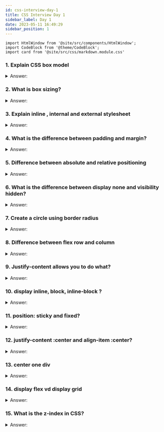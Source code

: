 ```yaml
---
id: css-interview-day-1
title: CSS Interview Day 1
sidebar_label: Day 1
date: 2023-05-11 16:49:29
sidebar_position: 1
---
```


```mdx-code-block
import HtmlWindow from '@site/src/components/HtmlWindow';
import CodeBlock from '@theme/CodeBlock';
import card from '@site/src/css/markdown.module.css'
```

### 1. Explain CSS box model

<details>
    <summary>Answer:</summary>

The **CSS box model** is a fundamental concept in web development that defines how elements on a webpage are rendered and how their dimensions are calculated. It consists of four essential properties: content, padding, border, and margin. Let's explain the CSS box model with examples and code.

**1. Content:** The content area is where the actual content of the element, such as text or images, is displayed.

**2. Padding:** Padding is the space between the content and the element's border. It provides internal spacing within the element.

**3. Border:** The border is a line that surrounds the content and padding. It can have a thickness, style, and color.

**4. Margin:** The margin is the space outside the element's border, which separates it from other elements on the page.

Here's an example with HTML and CSS to illustrate the box model:

```html title="index.html"
<!DOCTYPE html>
<html>
<head>
    <style>
        .box {
            width: 200px;
            height: 100px;
            padding: 20px;
            border: 2px solid #3498db;
            margin: 20px;
        }
    </style>
</head>
<body>
    <div class="box">
        This is a box with content, padding, border, and margin.
    </div>
</body>
</html>
```

<HtmlWindow>
    <div style={{width: '200px', height: '100px', padding: '20px', border: '2px solid #3498db', margin: '20px'}}>
        This is a box with content, padding, border, and margin.
    </div>
</HtmlWindow>

In this example:

- We have a `div` element with the class `box`.
- The `width` and `height` properties set the dimensions of the content area.
- `padding: 20px` creates space inside the content area.
- `border: 2px solid #3498db` adds a blue border around the content and padding.
- `margin: 20px` provides space outside the border.

Here's a breakdown of how the box model works for this element:

- Content Area: 200px (width) x 100px (height)
- Padding Area: 240px (width) x 140px (height)
- Border Area: 244px (width) x 144px (height) (including the border's thickness)
- Margin Area: 284px (width) x 184px (height) (including the margin's space)

Understanding the box model is crucial for precise layout and spacing in web design. It's important to note that you can adjust these properties to create the desired spacing and appearance for your elements.

</details>

### 2. What is box sizing?

<details>
    <summary>Answer:</summary>

Box-sizing is a CSS property that determines how the total width and height of an element are calculated. It can have two values: "content-box" and "border-box."

1. **Content-Box (Default):**
   - In the default "content-box" value, the width and height of an element are calculated by considering only the content of the element. Padding and borders are added to this width and height.
   
   ```css title="style.css"
   .box {
     width: 200px;
     height: 100px;
     padding: 20px;
     border: 2px solid black;
   }
   ```

   In this example, the total width of the `.box` element would be `200px + 2 * 20px + 2 * 2px = 244px`, and the total height would be `100px + 2 * 20px + 2 * 2px = 144px`.

2. **Border-Box:**
   - When you set the box-sizing property to "border-box," the width and height of an element include the content, padding, and borders. In this case, the content area stays fixed, and any padding or border added reduces the available space for the content.
   
   ```css title="style.css"
   .box {
     width: 200px;
     height: 100px;
     padding: 20px;
     border: 2px solid black;
     box-sizing: border-box;
   }
   ```

   With "box-sizing: border-box," the total width and height of the `.box` element remain `200px` and `100px`, respectively. The padding and border are included within these dimensions.

Here's a simple HTML example to illustrate the difference:

```html title="index.html"
<!DOCTYPE html>
<html>
<head>
  <style>
    .content-box {
      width: 200px;
      height: 100px;
      padding: 20px;
      border: 2px solid #3498db;
    }

    .border-box {
      width: 200px;
      height: 100px;
      padding: 20px;
      border: 2px solid #3498db;
      box-sizing: border-box;
    }
  </style>
</head>
<body>
  <h2>Content-Box</h2>
  <div class="content-box">Content-Box</div>

  <h2>Border-Box</h2>
  <div class="border-box">Border-Box</div>
</body>
</html>
```

<HtmlWindow>
     <h2>Content-Box</h2>
     <div style={{width: '200px', height: '100px', padding: '20px', border: '2px solid #3498db'}}>Content-Box</div>
     <h2>Border-Box</h2>
    <div style={{width: '200px', height: '100px', padding: '20px', border: '2px solid #3498db', boxSizing: 'border-box'}}>Border-Box</div>
</HtmlWindow>

In this example, you'll notice that the "Content-Box" element's total size is larger because padding and borders are added to the width and height. In contrast, the "Border-Box" element's size remains fixed at `200px` by `100px` because padding and borders are included within the specified width and height due to the "box-sizing" property being set to "border-box."

</details>

### 3. Explain inline , internal and external stylesheet

<details>
    <summary>Answer:</summary>

Let's explain inline, internal, and external stylesheets with examples and code:

**Inline Styles:**
Inline styles are applied directly to individual HTML elements using the `style` attribute. These styles are defined within the HTML tag itself.

**Example:**

```html title="index.html"
<!DOCTYPE html>
<html>
<head>
    <title>Inline Styles Example</title>
</head>
<body>
    <h1 style="color: blue; font-size: 24px;">This is an inline style</h1>
    <p style="background-color: yellow;">This is a paragraph with an inline style for background color.</p>
</body>
</html>
```

<HtmlWindow>
    <h1 style={{color: 'blue', fontSize:'24px'}}>This is a header with an external style</h1>
    <p style={{backgroundColor: 'yellow'}}>This is a paragraph with an external style for background color.</p>
</HtmlWindow>

In the above example, we've applied inline styles to the `<h1>` and `<p>` elements using the `style` attribute.

**Internal Styles:**
Internal styles, also known as embedded styles, are defined within the `<style>` element in the HTML document's `<head>` section. These styles apply to all the elements on that page.

**Example:**

```html title="index.html"
<!DOCTYPE html>
<html>
<head>
    <title>Internal Styles Example</title>
    <style>
        h1 {
            color: green;
            font-size: 28px;
        }
        p {
            background-color: pink;
        }
    </style>
</head>
<body>
    <h1>This is a header with an internal style</h1>
    <p>This is a paragraph with an internal style for background color.</p>
</body>
</html>
```

<HtmlWindow>
    <h1 style={{color: 'green', fontSize:'28px'}}>This is a header with an external style</h1>
    <p style={{backgroundColor: 'pink'}}>This is a paragraph with an external style for background color.</p>
</HtmlWindow>

In the above example, we've defined internal styles for the `<h1>` and `<p>` elements within the `<style>` element in the `<head>` section. These styles apply to all instances of these elements on the page.

**External Styles:**
External styles are defined in separate CSS files and then linked to the HTML document using the `<link>` element. These styles can be reused across multiple HTML pages.

**CSS File (styles.css):**

```css title="styles.css"
/* styles.css */
h1 {
    color: red;
    font-size: 32px;
}
p {
    background-color: lightblue;
}
```

**HTML File:**

```html title="index.html"
<!DOCTYPE html>
<html>
<head>
    <title>External Styles Example</title>
    <link rel="stylesheet" type="text/css" href="./styles.css">
</head>
<body>
    <h1>This is a header with an external style</h1>
    <p>This is a paragraph with an external style for background color.</p>
</body>
</html>
```

<HtmlWindow>
    <h1 style={{color: 'red', fontSize:'32px'}}>This is a header with an external style</h1>
    <p style={{backgroundColor: 'lightblue'}}>This is a paragraph with an external style for background color.</p>
</HtmlWindow>

In this example, we have an external CSS file named "styles.css," which is linked to the HTML document using the `<link>` element. The styles defined in "styles.css" apply to the HTML elements on the page.

**Summary:**

- Inline styles are applied directly to individual elements using the `style` attribute.
- Internal styles are defined in the `<style>` element within the HTML document's `<head>` section and apply to all elements on that page.
- External styles are defined in separate CSS files and linked to the HTML document using the `<link>` element, allowing for reuse across multiple pages.


</details>

### 4. What is the difference between padding and margin?

<details>
    <summary>Answer:</summary>

Here's a summarizing the key differences between padding and margin in CSS:

| Aspect                   | Padding                           | Margin                            |
|:------------------------:|:--------------------------------:|:---------------------------------:|
| Definition               | Space between the content and the border of an element. | Space outside the border of an element, creating a gap between elements. |
| Effect on Element Size   | Increases the total size of the element. | Does not affect the total size of the element; it only creates space around it. |
| Applied To               | Applied inside the border of an element. | Applied outside the border of an element. |
| Collapsing               | Padding values do not collapse. | Vertical margins of adjacent elements may collapse. |
| Inheritance             | Padding is not inherited. Each element must specify its padding. | Margins are not inherited. Each element must specify its margins. |
| Overlapping             | Padding values can overlap with each other. | Margins do not overlap. The larger margin value takes precedence. |
| Shorthand Property      | Can be set using the `padding` shorthand property (e.g., `padding: 10px;`). | Can be set using the `margin` shorthand property (e.g., `margin: 20px 10px;`). |
| Values                   | Can use values like pixels, percentages, ems, etc. | Can use values like pixels, percentages, ems, etc. |

***Let's explore the differences between padding and margin in CSS with examples and code.***

**Padding:**
Padding is the space inside an element, between the element's content and its border. It is used to create space between the content and the element's border. Padding does not affect the element's positioning in relation to other elements.

***Here's an example with code:***

```html title="index.html"
<!DOCTYPE html>
<html>
<head>
  <style>
    .box {
      width: 200px;
      height: 100px;
      background-color: lightblue;
      padding: 20px; /* Adding padding */
      border: 2px solid blue;
    }
  </style>
</head>
<body>
  <div class="box">
    This is some content with padding.
  </div>
</body>
</html>
```

<HtmlWindow>
    <div style={{width: '200px', height: '100px', backgroundColor: 'lightblue', padding: '20px', border: '2px solid blue'}}>
    This is some content with padding.
  </div>
</HtmlWindow>

In this example, the `.box` element has padding applied to it using `padding: 20px;`. This creates space inside the element between the content and the border.

**Margin:**
Margin is the space outside an element, affecting the space between the element and other elements around it. It controls the spacing between elements and their positioning in relation to other elements on the page.

***Here's an example with code:***

```html title="index.html"
<!DOCTYPE html>
<html>
<head>
  <style>
    .box1 {
      width: 200px;
      height: 100px;
      background-color: lightblue;
      margin: 20px; /* Adding margin */
      border: 2px solid blue;
    }
    .box2 {
      width: 200px;
      height: 100px;
      background-color: lightcoral;
      margin: 20px; /* Adding margin */
      border: 2px solid red;
    }
  </style>
</head>
<body>
  <div class="box1">
    This is box 1 with margin.
  </div>
  <div class="box2">
    This is box 2 with margin.
  </div>
</body>
</html>
```

<HtmlWindow>
    <div style={{width: '200px', height: '100px', backgroundColor: 'lightblue', margin: '20px', border: '2px solid blue'}}>
    This is box 1 with margin.
  </div>
  <div style={{width: '200px', height: '100px', backgroundColor: 'lightcoral', margin: '20px', border: '2px solid red'}}>
    This is box 2 with margin.
  </div>
</HtmlWindow>

In this example, both `.box1` and `.box2` elements have margins applied to them using `margin: 20px;`. This creates space outside the elements, affecting their positioning in relation to each other and other elements on the page.

In summary, padding affects the space inside an element, while margin affects the space outside an element, controlling its positioning in relation to other elements.

</details>

### 5. Difference between absolute and relative positioning

<details>
    <summary>Answer:</summary>

***Here's the key differences between absolute and relative positioning in CSS:***

| Aspect                            | Absolute Positioning                  | Relative Positioning                |
|:---------------------------------:|:-------------------------------------:|:----------------------------------:|
| Definition                        | Positioned relative to the nearest positioned ancestor (or the initial containing block if none). | Positioned relative to its normal position in the document flow. |
| Document Flow                     | Removed from the normal document flow. | Remains in the normal document flow. |
| Nearby Elements                   | Absolute elements don't affect the positioning of other elements. | Nearby elements may be affected by the space occupied by the relatively positioned element. |
| Parent Element                   | Positioned relative to the nearest ancestor with a non-static positioning (relative, absolute, fixed, or sticky). | Positioned relative to its nearest positioned ancestor. |
| Scrollbar Impact                  | May cause overflow and scrollbars in containing elements if positioned outside their boundaries. | Rarely causes overflow and scrollbars as it doesn't affect the flow of nearby elements. |
| Initial Position                  | Positioned using the initial containing block if no positioned ancestor is found. | Positioned using its default position in the document flow. |
| Example Usage                    | Used for tooltips, dropdown menus, and elements that need precise positioning. | Useful for elements you want to move slightly from their normal flow, like button hover effects. |

***Let's explore the differences between absolute and relative positioning in CSS with examples and code.***

**Relative Positioning:**

Relative positioning in CSS positions an element relative to its normal position in the document flow. It allows you to adjust an element's position based on its original location.

***Here's an example:***

```html title="index.html"
<!DOCTYPE html>
<html>
<head>
  <style>
    .container {
      position: relative;
      width: 200px;
      height: 150px;
      background-color: lightgray;
    }

    .box {
      position: relative;
      left: 50px;
      top: 30px;
      width: 100px;
      height: 100px;
      background-color: blue;
    }
  </style>
</head>
<body>
  <div class="container">
    <div class="box"></div>
  </div>
</body>
</html>
```

<HtmlWindow>
    <div style={{position: 'relative', width: '200px', height: '150px', backgroundColor: 'lightgray'}}>
        <div style={{position: 'relative', left: '50px', top: '30px', width: '100px', height: '100px', backgroundColor: 'blue'}}></div>
    </div>
</HtmlWindow>

***In this example:***

- The `.container` div has a gray background and contains the `.box` div.
- The `.box` div is relatively positioned with `left: 50px;` and `top: 30px;`. This means it moves 50 pixels to the right and 30 pixels down from its original position within the `.container`.

**Absolute Positioning:**

Absolute positioning in CSS positions an element relative to its nearest positioned ancestor (an ancestor with a position property other than `static`) or the initial containing block (the viewport if no positioned ancestor is found).

***Here's an example:***

```html title="index.html"
<!DOCTYPE html>
<html>
<head>
  <style>
    .container {
      position: relative;
      width: 200px;
      height: 150px;
      background-color: lightgray;
    }

    .box {
      position: absolute;
      left: 50px;
      top: 30px;
      width: 100px;
      height: 100px;
      background-color: blue;
    }
  </style>
</head>
<body>
  <div class="container">
    <div class="box"></div>
  </div>
</body>
</html>
```

<HtmlWindow>
    <div style={{position: 'relative', width: '200px', height: '150px', backgroundColor: 'lightgray'}}>
        <div style={{position: 'absolute', left: '50px', top: '30px', width: '100px', height: '100px', backgroundColor: 'blue'}}></div>
    </div>
</HtmlWindow>

***In this example:***

- The `.container` div is relatively positioned.
- The `.box` div is absolutely positioned within the `.container`. It is positioned 50 pixels to the right and 30 pixels down from the top-left corner of the nearest positioned ancestor, which is the `.container`.

**Key Differences:**

1. Relative positioning moves an element relative to its normal position, while absolute positioning moves an element relative to its nearest positioned ancestor.

2. Relative positioning does not remove an element from the document flow, so it can affect the layout of other elements. Absolute positioning takes the element out of the normal document flow.

3. Absolute positioning allows for precise control of an element's position, making it useful for creating overlays or pop-up elements.

Remember that understanding when to use relative and absolute positioning depends on the specific layout and design requirements of your project.

</details>

### 6. What is the difference between display none and visibility hidden?

<details>
    <summary>Answer:</summary>

Let's explore the difference between the CSS properties `display: none` and `visibility: hidden` with examples and code.

**1. `display: none`**

- When you apply `display: none` to an element, it completely removes the element from the document flow. This means the element takes up no space, and it's as if it doesn't exist in the HTML structure.

***Example:***

```html title="index.html"
<!DOCTYPE html>
<html>
<head>
<style>
  .hidden-element {
    display: none;
  }
</style>
</head>
<body>
  <p>This is some visible text.</p>
  <div class="hidden-element">
    This element is hidden using display: none.
  </div>
  <p>More visible text.</p>
</body>
</html>
```

<HtmlWindow>
    <p>This is some visible text.</p>
    <div style={{display: 'none'}}>
     This element is hidden using display: none.
    </div>
    <p>More visible text.</p>
</HtmlWindow>

In this example, the "hidden-element" div is completely removed from the document flow, and it won't take up any space. The "More visible text." paragraph will appear immediately after the visible text.

**2. `visibility: hidden`**

- When you apply `visibility: hidden` to an element, the element remains in the document flow, but it becomes invisible. It still takes up space as if it were visible, and it can affect the layout of other elements around it.

***Example:***

```html title="index.html"
<!DOCTYPE html>
<html>
<head>
<style>
  .hidden-element {
    visibility: hidden;
  }
</style>
</head>
<body>
  <p>This is some visible text.</p>
  <div class="hidden-element">
    This element is hidden using visibility: hidden.
  </div>
  <p>More visible text.</p>
</body>
</html>
```

<HtmlWindow>
    <p>This is some visible text.</p>
    <div style={{visibility: 'hidden'}}>
      This element is hidden using visibility: hidden.
    </div>
    <p>More visible text.</p>
</HtmlWindow>

In this example, the "hidden-element" div is invisible, but it still occupies space in the layout. The "More visible text." paragraph will appear below where the hidden element would be if it were visible.

**Summary:**

- `display: none` completely removes the element from the document flow, making it as if it doesn't exist.
- `visibility: hidden` keeps the element in the document flow, making it invisible but still taking up space.

Choose between these properties based on your specific needs. If you want to hide an element and free up space, use `display: none`. If you want to hide an element but keep the space reserved, use `visibility: hidden`.

</details>

### 7. Create a circle using border radius 

<details>
    <summary>Answer:</summary>

To create a circle using the `border-radius` property in CSS, you can set the `border-radius` to 50% of the width and height of the element. Here's an example with HTML and CSS code:

```html title="index.html"
<!DOCTYPE html>
<html lang="en">
<head>
    <meta charset="UTF-8">
    <meta name="viewport" content="width=device-width, initial-scale=1.0">
    <title>Circle Example</title>
    <style>
        .circle {
            width: 100px;
            height: 100px;
            background-color: #3498db;
            border-radius: 50%; /* This creates a circle */
        }
    </style>
</head>
<body>
    <div class="circle"></div>
</body>
</html>
```

<HtmlWindow>
    <div style={{width: '100px', height: '100px', backgroundColor: '#3498db', borderRadius: '50%'}}></div>
</HtmlWindow>

***In this example:***

1. We create a `<div>` element with a class of "circle" to represent our circle.
2. In the CSS, we set the width and height of the `.circle` element to 100px each, but you can adjust these values as needed.
3. We set the background color to `#3498db`, but you can change it to any color you prefer.
4. The critical part is the `border-radius` property set to `50%`, which rounds the corners of the element, making it appear as a circle.

</details>

### 8. Difference between flex row and column

<details>
    <summary>Answer:</summary>

The main difference between using `flex-direction: row` and `flex-direction: column` in CSS is how they arrange the child elements within a flex container. Let's explore these two options with examples and code.

**1. Flex Direction: Row (Default)**

When you set `flex-direction: row` on a flex container, the child elements are arranged horizontally in a row. Here's an example:

**HTML:**

```html title="index.html"
<div class="flex-container">
  <div class="item">Item 1</div>
  <div class="item">Item 2</div>
  <div class="item">Item 3</div>
</div>
```

**CSS:**

```css title="style.css"
.flex-container {
  display: flex;
  flex-direction: row; /* This is the default value */
}

.item {
  padding: 10px;
  border: 1px solid #000;
  margin: 5px;
}
```

<HtmlWindow>
    <div style={{display: 'flex', flexDirection: 'row'}}>
     <div style={{padding: '10px', margin: '5px', border: '1px solid #000'}}>Item 1</div>
     <div style={{padding: '10px', margin: '5px', border: '1px solid #000'}}>Item 2</div>
     <div style={{padding: '10px', margin: '5px', border: '1px solid #000'}}>Item 3</div>
    </div>
</HtmlWindow>

In this example, the child elements (Item 1, Item 2, and Item 3) are arranged horizontally in a row by default because `flex-direction` is set to `row`.

**2. Flex Direction: Column**

When you set `flex-direction: column` on a flex container, the child elements are arranged vertically in a column. Here's an example:

**HTML:**

```html title="index.html"
<div class="flex-container">
  <div class="item">Item 1</div>
  <div class="item">Item 2</div>
  <div class="item">Item 3</div>
</div>
```

**CSS:**

```css title="style.css"
.flex-container {
  display: flex;
  flex-direction: column;
}

.item {
  padding: 10px;
  border: 1px solid #000;
  margin: 5px;
}
```

<HtmlWindow>
    <div style={{display: 'flex', flexDirection: 'column' }}>
     <div style={{padding: '10px', margin: '5px', border: '1px solid #000'}}>Item 1</div>
     <div style={{padding: '10px', margin: '5px', border: '1px solid #000'}}>Item 2</div>
     <div style={{padding: '10px', margin: '5px', border: '1px solid #000'}}>Item 3</div>
    </div>
</HtmlWindow>

In this example, the child elements are arranged vertically, one below the other, because `flex-direction` is set to `column`.

You can switch between `flex-direction: row` and `flex-direction: column` to control how the child elements are arranged within the flex container. These examples illustrate the basic concept, and you can further customize the layout by adjusting other flex properties like `justify-content` and `align-items` to achieve your desired design.

</details>

### 9. Justify-content allows you to do what?

<details>
    <summary>Answer:</summary>
</details>

### 10. display inline, block, inline-block ?

<details>
    <summary>Answer:</summary>
</details>

### 11. position: sticky and fixed?

<details>
    <summary>Answer:</summary>
</details>

### 12. justify-content :center and align-item :center?

<details>
    <summary>Answer:</summary>
</details>

### 13. center one div

<details>
    <summary>Answer:</summary>
</details>

### 14. display flex vd display grid

<details>
    <summary>Answer:</summary>
</details>

### 15. What is the z-index in CSS?

<details>
    <summary>Answer:</summary>
</details>